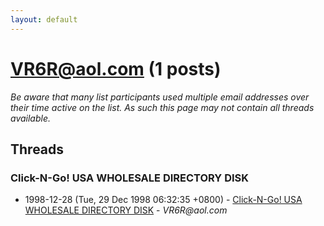 ```yaml
---
layout: default
---
```


# VR6R@aol.com (1 posts)

_Be aware that many list participants used multiple email addresses over their time active on the list. As such this page may not contain all threads available._

## Threads

### Click-N-Go! USA WHOLESALE DIRECTORY DISK
+ 1998-12-28 (Tue, 29 Dec 1998 06:32:35 +0800) - [Click-N-Go! USA WHOLESALE DIRECTORY DISK](/archive/1998/12/60c32ff43fa88a002ef5b215db6c34a9e79e0184ff31eea04b4bdc58c9368666) - _VR6R@aol.com_

